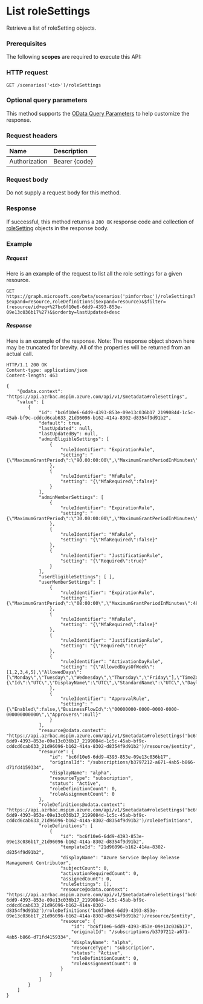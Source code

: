 # List roleSettings

Retrieve a list of roleSetting objects.
### Prerequisites
The following **scopes** are required to execute this API: 
### HTTP request
<!-- { "blockType": "ignored" } -->
```http
GET /scenarios('<id>')/roleSettings
```
### Optional query parameters
This method supports the [OData Query Parameters](http://graph.microsoft.io/docs/overview/query_parameters) to help customize the response.

### Request headers
| Name      |Description|
|:----------|:----------|
| Authorization  | Bearer {code}|

<!--| Workbook-Session-Id  | Workbook session Id that determines if changes are persisted or not. Optional.|-->

### Request body
Do not supply a request body for this method.
### Response
If successful, this method returns a `200 OK` response code and collection of [roleSetting](../resources/roleSetting.md) objects in the response body.
### Example
##### Request
Here is an example of the request to list all the role settings for a given resource.
<!-- {
  "blockType": "request",
  "name": "get_policies"
}-->
```http
GET https://graph.microsoft.com/beta/scenarios('pimforrbac')/roleSettings?$expand=resource,roleDefinitions($expand=resource)&$filter=(resource/id+eq+%27bc6f10e6-6dd9-4393-853e-09e13c036b17%27)&$orderby=lastUpdated+desc
```
##### Response
Here is an example of the response. Note: The response object shown here may be truncated for brevity. All of the properties will be returned from an actual call.
<!-- {
  "blockType": "response",
  "truncated": true,
  "@odata.type": "microsoft.graph.policy",
  "isCollection": true
} -->
```http
HTTP/1.1 200 OK
Content-type: application/json
Content-length: 463

{
    "@odata.context": "https://api.azrbac.mspim.azure.com/api/v1/$metadata#roleSettings",
    "value": [
        {
            "id": "bc6f10e6-6dd9-4393-853e-09e13c036b17_2199084d-1c5c-45ab-bf9c-cddcd6cab633_21d96096-b162-414a-8302-d8354f9d91b2",
            "default": true,
            "lastUpdated": null,
            "lastUpdatedBy": null,
            "adminEligibleSettings": [
                {
                    "ruleIdentifier": "ExpirationRule",
                    "setting": "{\"MaximumGrantPeriod\":\"90.00:00:00\",\"MaximumGrantPeriodInMinutes\":129600,\"PermanentAssignment\":false}"
                },
                {
                    "ruleIdentifier": "MfaRule",
                    "setting": "{\"MfaRequired\":false}"
                }
            ],
            "adminMemberSettings": [
                {
                    "ruleIdentifier": "ExpirationRule",
                    "setting": "{\"MaximumGrantPeriod\":\"30.00:00:00\",\"MaximumGrantPeriodInMinutes\":43200,\"PermanentAssignment\":false}"
                },
                {
                    "ruleIdentifier": "MfaRule",
                    "setting": "{\"MfaRequired\":false}"
                },
                {
                    "ruleIdentifier": "JustificationRule",
                    "setting": "{\"Required\":true}"
                }
            ],
            "userEligibleSettings": [ ],
            "userMemberSettings": [
                {
                    "ruleIdentifier": "ExpirationRule",
                    "setting": "{\"MaximumGrantPeriod\":\"08:00:00\",\"MaximumGrantPeriodInMinutes\":480,\"PermanentAssignment\":false}"
                },
                {
                    "ruleIdentifier": "MfaRule",
                    "setting": "{\"MfaRequired\":false}"
                },
                {
                    "ruleIdentifier": "JustificationRule",
                    "setting": "{\"Required\":true}"
                },
                {
                    "ruleIdentifier": "ActivationDayRule",
                    "setting": "{\"AllowedDaysOfWeek\":[1,2,3,4,5],\"AllowedDays\":[\"Monday\",\"Tuesday\",\"Wednesday\",\"Thursday\",\"Friday\"],\"TimeZoneInfo\":{\"Id\":\"UTC\",\"DisplayName\":\"UTC\",\"StandardName\":\"UTC\",\"DaylightName\":\"UTC\",\"BaseUtcOffset\":\"00:00:00\",\"AdjustmentRules\":null,\"SupportsDaylightSavingTime\":false},\"TimeZoneId\":\"UTC\",\"CustomSetting\":false}"
                },
                {
                    "ruleIdentifier": "ApprovalRule",
                    "setting": "{\"Enabled\":false,\"BusinessFlowId\":\"00000000-0000-0000-0000-000000000000\",\"Approvers\":null}"
                }
            ],
            "resource@odata.context": "https://api.azrbac.mspim.azure.com/api/v1/$metadata#roleSettings('bc6f10e6-6dd9-4393-853e-09e13c036b17_2199084d-1c5c-45ab-bf9c-cddcd6cab633_21d96096-b162-414a-8302-d8354f9d91b2')/resource/$entity",
            "resource": {
                "id": "bc6f10e6-6dd9-4393-853e-09e13c036b17",
                "originalId": "/subscriptions/b3797212-a671-4ab5-b866-d71fd4159334",
                "displayName": "alpha",
                "resourceType": "subscription",
                "status": "Active",
                "roleDefinitionCount": 0,
                "roleAssignmentCount": 0
            },
            "roleDefinitions@odata.context": "https://api.azrbac.mspim.azure.com/api/v1/$metadata#roleSettings('bc6f10e6-6dd9-4393-853e-09e13c036b17_2199084d-1c5c-45ab-bf9c-cddcd6cab633_21d96096-b162-414a-8302-d8354f9d91b2')/roleDefinitions",
            "roleDefinitions": [
                {
                    "id": "bc6f10e6-6dd9-4393-853e-09e13c036b17_21d96096-b162-414a-8302-d8354f9d91b2",
                    "templateId": "21d96096-b162-414a-8302-d8354f9d91b2",
                    "displayName": "Azure Service Deploy Release Management Contributor",
                    "subjectCount": 0,
                    "activationRequiredCount": 0,
                    "assignedCount": 0,
                    "ruleSettings": [],
                    "resource@odata.context": "https://api.azrbac.mspim.azure.com/api/v1/$metadata#roleSettings('bc6f10e6-6dd9-4393-853e-09e13c036b17_2199084d-1c5c-45ab-bf9c-cddcd6cab633_21d96096-b162-414a-8302-d8354f9d91b2')/roleDefinitions('bc6f10e6-6dd9-4393-853e-09e13c036b17_21d96096-b162-414a-8302-d8354f9d91b2')/resource/$entity",
                    "resource": {
                        "id": "bc6f10e6-6dd9-4393-853e-09e13c036b17",
                        "originalId": "/subscriptions/b3797212-a671-4ab5-b866-d71fd4159334",
                        "displayName": "alpha",
                        "resourceType": "subscription",
                        "status": "Active",
                        "roleDefinitionCount": 0,
                        "roleAssignmentCount": 0
                    }
                }
            ]
        }
    ]
}
```

<!-- uuid: 8fcb5dbc-d5aa-4681-8e31-b001d5168d79
2015-10-25 14:57:30 UTC -->
<!-- {
  "type": "#page.annotation",
  "description": "List policies",
  "keywords": "",
  "section": "documentation",
  "tocPath": ""
}-->